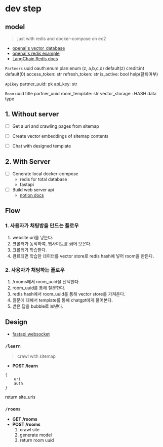 # dev step


## model
> just with redis and docker-compose on ec2


- [openai's vector_database](https://github.com/openai/openai-cookbook/blob/main/examples/vector_databases/Using_vector_databases_for_embeddings_search.ipynb)
- [openai's redis example](https://github.com/openai/openai-cookbook/blob/main/examples/vector_databases/redis/getting-started-with-redis-and-openai.ipynb)
- [LangChain Redis docs](https://python.langchain.com/en/latest/modules/indexes/vectorstores/examples/redis.html)


`Partners`
uuid
oauth:enum
plan:enum (z, a,b,c,d) default(z)
credit:int default(0)
access_token: str
refresh_token: str
is_active: bool help(탈퇴여부)

`Apikey`
partner_uuid: pk
api_key: str

`Room`
uuid
title
partner_uuid
room_template: str
vector_storage : HASH data type

## 1. Without server

- [ ] Get a uri and crawling pages from sitemap
- [ ] Create vector embeddings of sitemap contents
- [ ] Chat with designed template


## 2. With Server

- [ ] Generate local docker-compose
    - redis for total database
    - fastapi
- [ ] Build web server api
    - [notion docs](https://minkj1992.notion.site/SiteGPT-db69971686ed4017a76c0db8a40cc52d)


## Flow

### 1. 사용자가 채팅방을 만드는 플로우

1. website uri를 넣는다.
2. 크롤러가 동작하여, 웹사이트를 긁어 모은다.
3. 크롤러가 학습한다.
4. 완료되면 학습한 데이터를 vector store로 redis hash에 넣어 room을 만든다.

### 2. 사용자가 채팅하는 플로우

1. /rooms에서 room_uuid을 선택한다.
2. room_uuid를 통해 질문한다.
3. redis hash에서 room_uuid를 통해 vector store를 가져온다.
4. 질문에 대해서 template를 통해 chatgpt에게 물어본다.
5. 받은 답을 bubble로 보낸다.

## Design
- [fastapi websocket](https://medium.com/@ahtishamshafi9906/how-to-build-a-simple-chat-application-in-fastapi-7bafad755654)

### `/learn`
> crawl with sitemap


- **POST /learn**

```
{
    uri
    auth
}
```

return site_uris


### `/rooms`

- **GET /rooms**
- **POST /rooms**
    1. crawl site
    2. generate model
    3. return room uuid




